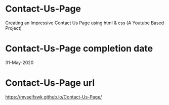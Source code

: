 # Contact-Us-Page
Creating an Impressive Contact Us Page using html &amp; css (A Youtube Based Project)

# Contact-Us-Page completion date
31-May-2020

# Contact-Us-Page url
https://myselfswk.github.io/Contact-Us-Page/
